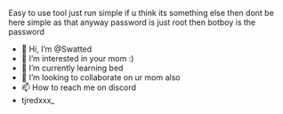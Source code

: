 Easy to use tool just run simple
if u think its something else then dont be here
simple as that
anyway
password is just root then botboy is the password



- 👋 Hi, I’m @Swatted
- 👀 I’m interested in your mom :)
- 🌱 I’m currently learning bed
- 💞️ I’m looking to collaborate on ur mom also
- 📫 How to reach me on discord
- tjredxxx_

<!---
Swatteds/Swatteds is a ✨ special ✨ repository because its `README.md` (this file) appears on your GitHub profile.
You can click the Preview link to take a look at your changes.
--->
